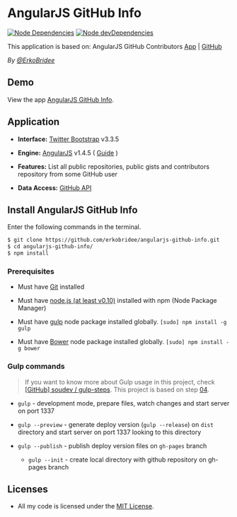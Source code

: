 # AngularJS GitHub Info

[![Node Dependencies](https://david-dm.org/erkobridee/angularjs-github-info.png)](https://david-dm.org/erkobridee/angularjs-github-info) [![Node devDependencies](https://david-dm.org/erkobridee/angularjs-github-info/dev-status.png)](https://david-dm.org/erkobridee/angularjs-github-info#info=devDependencies)

This application is based on: AngularJS GitHub Contributors [App](http://daha.github.com/angularJS-github-contributors/) | [GitHub](https://github.com/daha/angularJS-github-contributors/)

*By [@ErkoBridee](https://twitter.com/erkobridee)*


## Demo

View the app [AngularJS GitHub Info](http://erkobridee.github.io/angularjs-github-info/).


## Application

* **Interface:** [Twitter Bootstrap](http://twitter.github.com/bootstrap/) v3.3.5

* **Engine:** [AngularJS](http://angularjs.org/) v1.4.5 ( [Guide](http://docs.angularjs.org/guide/) )

* **Features:** List all public repositories, public gists and contributors repository from some GitHub user

* **Data Access:** [GitHub API](http://developer.github.com/)


## Install AngularJS GitHub Info

Enter the following commands in the terminal.

```bash
$ git clone https://github.com/erkobridee/angularjs-github-info.git
$ cd angularjs-github-info/
$ npm install
```

### Prerequisites

* Must have [Git](http://git-scm.com/) installed

* Must have [node.js (at least v0.10)](http://nodejs.org/) installed with npm (Node Package Manager)

* Must have [gulp](https://github.com/gulpjs/gulp) node package installed globally.  `[sudo] npm install -g gulp`

* Must have [Bower](https://github.com/bower/bower) node package installed globally.  `[sudo] npm install -g bower`


### Gulp commands

> If you want to know more about Gulp usage in this project, check [[GitHub] soudev / gulp-steps](https://github.com/soudev/gulp-steps). This project is based on step [04](https://github.com/soudev/gulp-steps/tree/master/04).

* `gulp` - development mode, prepare files, watch changes and start server on port 1337

* `gulp --preview` - generate deploy version (`gulp --release`) on `dist` directory and start server on port 1337 looking to this directory

* `gulp --publish` - publish deploy version files on `gh-pages` branch

  * `gulp --init` - create local directory with github repository on gh-pages branch


## Licenses

* All my code is licensed under the [MIT License].


[AngularJS GitHub Info]: http://erkobridee.github.com/angularjs-github-info
[MIT License]: http://erkobridee.mit-license.org/

